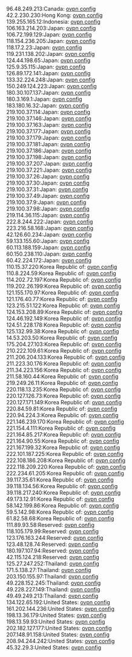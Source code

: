 96.48.249.213:Canada: [ovpn config](vpn/96_48_249_213.ovpn)  
42.2.230.230:Hong Kong: [ovpn config](vpn/42_2_230_230.ovpn)  
139.255.165.12:Indonesia: [ovpn config](vpn/139_255_165_12.ovpn)  
106.163.214.203:Japan: [ovpn config](vpn/106_163_214_203.ovpn)  
106.72.199.129:Japan: [ovpn config](vpn/106_72_199_129.ovpn)  
118.154.236.205:Japan: [ovpn config](vpn/118_154_236_205.ovpn)  
118.17.2.23:Japan: [ovpn config](vpn/118_17_2_23.ovpn)  
119.231.138.202:Japan: [ovpn config](vpn/119_231_138_202.ovpn)  
124.44.198.65:Japan: [ovpn config](vpn/124_44_198_65.ovpn)  
125.9.35.115:Japan: [ovpn config](vpn/125_9_35_115.ovpn)  
126.89.172.141:Japan: [ovpn config](vpn/126_89_172_141.ovpn)  
133.32.224.248:Japan: [ovpn config](vpn/133_32_224_248.ovpn)  
150.249.124.223:Japan: [ovpn config](vpn/150_249_124_223.ovpn)  
180.30.107.137:Japan: [ovpn config](vpn/180_30_107_137.ovpn)  
180.3.169.1:Japan: [ovpn config](vpn/180_3_169_1.ovpn)  
183.180.16.32:Japan: [ovpn config](vpn/183_180_16_32.ovpn)  
219.100.37.114:Japan: [ovpn config](vpn/219_100_37_114.ovpn)  
219.100.37.146:Japan: [ovpn config](vpn/219_100_37_146.ovpn)  
219.100.37.163:Japan: [ovpn config](vpn/219_100_37_163.ovpn)  
219.100.37.177:Japan: [ovpn config](vpn/219_100_37_177.ovpn)  
219.100.37.179:Japan: [ovpn config](vpn/219_100_37_179.ovpn)  
219.100.37.181:Japan: [ovpn config](vpn/219_100_37_181.ovpn)  
219.100.37.186:Japan: [ovpn config](vpn/219_100_37_186.ovpn)  
219.100.37.198:Japan: [ovpn config](vpn/219_100_37_198.ovpn)  
219.100.37.207:Japan: [ovpn config](vpn/219_100_37_207.ovpn)  
219.100.37.221:Japan: [ovpn config](vpn/219_100_37_221.ovpn)  
219.100.37.26:Japan: [ovpn config](vpn/219_100_37_26.ovpn)  
219.100.37.30:Japan: [ovpn config](vpn/219_100_37_30.ovpn)  
219.100.37.31:Japan: [ovpn config](vpn/219_100_37_31.ovpn)  
219.100.37.49:Japan: [ovpn config](vpn/219_100_37_49.ovpn)  
219.100.37.9:Japan: [ovpn config](vpn/219_100_37_9.ovpn)  
219.100.37.98:Japan: [ovpn config](vpn/219_100_37_98.ovpn)  
219.114.36.115:Japan: [ovpn config](vpn/219_114_36_115.ovpn)  
222.8.244.222:Japan: [ovpn config](vpn/222_8_244_222.ovpn)  
223.216.58.168:Japan: [ovpn config](vpn/223_216_58_168.ovpn)  
42.126.60.234:Japan: [ovpn config](vpn/42_126_60_234.ovpn)  
59.133.155.60:Japan: [ovpn config](vpn/59_133_155_60.ovpn)  
60.113.188.159:Japan: [ovpn config](vpn/60_113_188_159.ovpn)  
60.150.238.110:Japan: [ovpn config](vpn/60_150_238_110.ovpn)  
60.42.224.172:Japan: [ovpn config](vpn/60_42_224_172.ovpn)  
110.15.37.220:Korea Republic of: [ovpn config](vpn/110_15_37_220.ovpn)  
110.8.224.59:Korea Republic of: [ovpn config](vpn/110_8_224_59.ovpn)  
114.202.72.197:Korea Republic of: [ovpn config](vpn/114_202_72_197.ovpn)  
119.202.26.199:Korea Republic of: [ovpn config](vpn/119_202_26_199.ovpn)  
121.155.170.97:Korea Republic of: [ovpn config](vpn/121_155_170_97.ovpn)  
121.176.40.77:Korea Republic of: [ovpn config](vpn/121_176_40_77.ovpn)  
123.215.51.122:Korea Republic of: [ovpn config](vpn/123_215_51_122.ovpn)  
124.153.208.89:Korea Republic of: [ovpn config](vpn/124_153_208_89.ovpn)  
124.46.192.149:Korea Republic of: [ovpn config](vpn/124_46_192_149.ovpn)  
124.51.228.178:Korea Republic of: [ovpn config](vpn/124_51_228_178.ovpn)  
125.132.99.38:Korea Republic of: [ovpn config](vpn/125_132_99_38.ovpn)  
14.53.203.50:Korea Republic of: [ovpn config](vpn/14_53_203_50.ovpn)  
175.204.27.103:Korea Republic of: [ovpn config](vpn/175_204_27_103.ovpn)  
210.222.109.61:Korea Republic of: [ovpn config](vpn/210_222_109_61.ovpn)  
211.206.204.133:Korea Republic of: [ovpn config](vpn/211_206_204_133.ovpn)  
211.223.30.176:Korea Republic of: [ovpn config](vpn/211_223_30_176.ovpn)  
211.34.223.156:Korea Republic of: [ovpn config](vpn/211_34_223_156.ovpn)  
211.58.160.44:Korea Republic of: [ovpn config](vpn/211_58_160_44.ovpn)  
219.249.26.11:Korea Republic of: [ovpn config](vpn/219_249_26_11.ovpn)  
220.118.13.235:Korea Republic of: [ovpn config](vpn/220_118_13_235.ovpn)  
220.127.126.73:Korea Republic of: [ovpn config](vpn/220_127_126_73.ovpn)  
220.127.171.149:Korea Republic of: [ovpn config](vpn/220_127_171_149.ovpn)  
220.84.59.81:Korea Republic of: [ovpn config](vpn/220_84_59_81.ovpn)  
220.94.224.3:Korea Republic of: [ovpn config](vpn/220_94_224_3.ovpn)  
221.146.239.170:Korea Republic of: [ovpn config](vpn/221_146_239_170.ovpn)  
221.154.4.111:Korea Republic of: [ovpn config](vpn/221_154_4_111.ovpn)  
221.164.85.217:Korea Republic of: [ovpn config](vpn/221_164_85_217.ovpn)  
221.164.90.55:Korea Republic of: [ovpn config](vpn/221_164_90_55.ovpn)  
221.167.199.32:Korea Republic of: [ovpn config](vpn/221_167_199_32.ovpn)  
222.101.187.225:Korea Republic of: [ovpn config](vpn/222_101_187_225.ovpn)  
222.108.186.208:Korea Republic of: [ovpn config](vpn/222_108_186_208.ovpn)  
222.118.209.220:Korea Republic of: [ovpn config](vpn/222_118_209_220.ovpn)  
222.234.61.205:Korea Republic of: [ovpn config](vpn/222_234_61_205.ovpn)  
39.117.35.61:Korea Republic of: [ovpn config](vpn/39_117_35_61.ovpn)  
39.118.134.56:Korea Republic of: [ovpn config](vpn/39_118_134_56.ovpn)  
39.118.217.240:Korea Republic of: [ovpn config](vpn/39_118_217_240.ovpn)  
49.173.12.91:Korea Republic of: [ovpn config](vpn/49_173_12_91.ovpn)  
58.142.199.86:Korea Republic of: [ovpn config](vpn/58_142_199_86.ovpn)  
59.5.142.98:Korea Republic of: [ovpn config](vpn/59_5_142_98.ovpn)  
61.82.58.68:Korea Republic of: [ovpn config](vpn/61_82_58_68.ovpn)  
111.89.93.58:Reserved: [ovpn config](vpn/111_89_93_58.ovpn)  
118.105.179.99:Reserved: [ovpn config](vpn/118_105_179_99.ovpn)  
123.176.163.244:Reserved: [ovpn config](vpn/123_176_163_244.ovpn)  
123.48.128.74:Reserved: [ovpn config](vpn/123_48_128_74.ovpn)  
180.197.107.94:Reserved: [ovpn config](vpn/180_197_107_94.ovpn)  
42.115.124.218:Reserved: [ovpn config](vpn/42_115_124_218.ovpn)  
125.27.247.252:Thailand: [ovpn config](vpn/125_27_247_252.ovpn)  
171.5.138.27:Thailand: [ovpn config](vpn/171_5_138_27.ovpn)  
203.150.155.97:Thailand: [ovpn config](vpn/203_150_155_97.ovpn)  
49.228.152.245:Thailand: [ovpn config](vpn/49_228_152_245.ovpn)  
49.228.227.149:Thailand: [ovpn config](vpn/49_228_227_149.ovpn)  
49.49.249.213:Thailand: [ovpn config](vpn/49_49_249_213.ovpn)  
134.122.65.192:United States: [ovpn config](vpn/134_122_65_192.ovpn)  
161.202.144.236:United States: [ovpn config](vpn/161_202_144_236.ovpn)  
198.13.36.179:United States: [ovpn config](vpn/198_13_36_179.ovpn)  
198.13.59.93:United States: [ovpn config](vpn/198_13_59_93.ovpn)  
202.182.127.177:United States: [ovpn config](vpn/202_182_127_177.ovpn)  
207.148.91.158:United States: [ovpn config](vpn/207_148_91_158.ovpn)  
208.94.244.242:United States: [ovpn config](vpn/208_94_244_242.ovpn)  
45.32.29.3:United States: [ovpn config](vpn/45_32_29_3.ovpn)  
